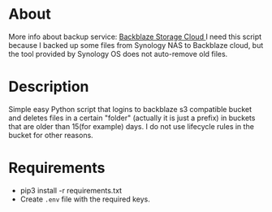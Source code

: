 # About
More info about backup service: [Backblaze Storage Cloud ](https://backblaze.com)
I need this script because I backed up some files from Synology NAS to Backblaze cloud, but the tool provided by Synology OS does not auto-remove old files.

# Description
Simple  easy Python script that logins to backblaze s3 compatible bucket and deletes files in a certain "folder" (actually it is just a prefix) in buckets that are older than 15(for example) days.
I do not use lifecycle rules in the bucket for other reasons.

# Requirements
- pip3 install -r requirements.txt
- Create `.env` file with the required keys.
